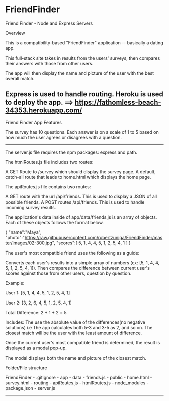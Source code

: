 # FriendFinder

Friend Finder - Node and Express Servers

Overview

This is a compatibility-based "FriendFinder" application -- basically a dating app. 

This full-stack site takes in results from the users' surveys, then compares their answers with those from other users. 

The app will then display the name and picture of the user with the best overall match.

Express is used to handle routing. 
Heroku is used to deploy the app. ==> https://fathomless-beach-34353.herokuapp.com/
----------------------------------------------------------------------------------------

Friend Finder App Features


The survey has 10 questions. 
Each answer is on a scale of 1 to 5 based on how much the user agrees or disagrees with a question.

----------------------------------------------------------------------------------------
The server.js file requires the npm packages: express and path.

The htmlRoutes.js file includes two routes:

A GET Route to /survey which should display the survey page.
A default, catch-all route that leads to home.html which displays the home page.



The apiRoutes.js file contains two routes:

A GET route with the url /api/friends. This is used to display a JSON of all possible friends.
A POST routes /api/friends. This is used to handle incoming survey results.

The application's data inside of app/data/friends.js is an array of objects. 
Each of these objects follows the format below.


{
  "name":"Maya",
  "photo":"https://raw.githubusercontent.com/robertzuniga/FriendFinder/master/images/02-300.jpg",
  "scores":[
      5,
      1,
      4,
      4,
      5,
      1,
      2,
      5,
      4,
      1
    ]
}

The user's most compatible friend uses the following as a guide:

Converts each user's results into a simple array of numbers (ex: [5, 1, 4, 4, 5, 1, 2, 5, 4, 1]).
Then compares the difference between current user's scores against those from other users, question by question. 


Example:


User 1: [5, 1, 4, 4, 5, 1, 2, 5, 4, 1]

User 2: [3, 2, 6, 4, 5, 1, 2, 5, 4, 1]

Total Difference: 2 + 1 + 2 = 5

Includes:
The use the absolute value of the differences(no negative solutions) 
i.e The app calculates both 5-3 and 3-5 as 2, and so on.
The closest match will be the user with the least amount of difference.


Once  the current user's most compatible friend is determined, the result is displayed as a modal pop-up.

The modal displays both the name and picture of the closest match.

Folder/File structure

  FriendFinder
    - .gitignore
    - app
      - data
        - friends.js
      - public
        - home.html
        - survey.html
      - routing
        - apiRoutes.js
        - htmlRoutes.js
    - node_modules
    - package.json
    - server.js

----------------------------------------------------------------------------------------